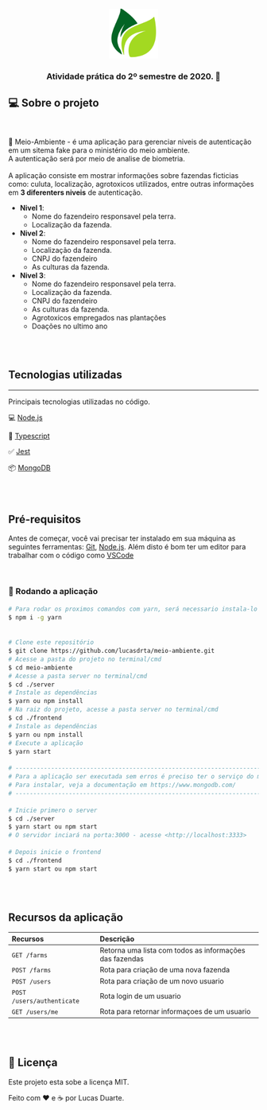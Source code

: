 <p align="center">
    <img alt="Meio Ambiente" src=".github/logo.png" width="100" />
</p>

<h3 align="center">
  Atividade prática do 2º semestre de 2020. 🌱
</h3>

## 💻 Sobre o projeto
<br>

 🌱 Meio-Ambiente - é uma aplicação para gerenciar niveis de autenticação em um sitema fake para o ministério do meio ambiente. <br>
 A autenticação será por meio de analise de biometria. <br> <br>
 A aplicação consiste em mostrar informações sobre fazendas ficticias como: culuta, localização, agrotoxicos utilizados, entre outras informações em **3 diferenters niveis** de autenticação. <br>


- **Nivel 1**: 
  - Nome do fazendeiro responsavel pela terra.
  - Localização da fazenda.
- **Nivel 2**: 
  - Nome do fazendeiro responsavel pela terra.
  - Localização da fazenda.
  - CNPJ do fazendeiro
  - As culturas da fazenda.
- **Nivel 3**: 
  - Nome do fazendeiro responsavel pela terra.
  - Localização da fazenda.
  - CNPJ do fazendeiro
  - As culturas da fazenda.
  - Agrotoxicos empregados nas plantações
  - Doações no ultimo ano


<br>
<br>

 ## Tecnologias utilizadas

---

Principais tecnologias utilizadas no código.

💻 [Node.js](https://nodejs.org/)

🧰 [Typescript](https://www.typescriptlang.org/)

✅ [Jest](https://jestjs.io/)

📦 [MongoDB](https://www.mongodb.com/)

<br>
<br>

## Pré-requisitos

Antes de começar, você vai precisar ter instalado em sua máquina as seguintes ferramentas:
[Git](https://git-scm.com), [Node.js](https://nodejs.org/en/).
Além disto é bom ter um editor para trabalhar com o código como [VSCode](https://code.visualstudio.com/)

<br>

### 🎲 Rodando a aplicação

```bash
# Para rodar os proximos comandos com yarn, será necessario instala-lo
$ npm i -g yarn


# Clone este repositório
$ git clone https://github.com/lucasdrta/meio-ambiente.git
# Acesse a pasta do projeto no terminal/cmd
$ cd meio-ambiente
# Acesse a pasta server no terminal/cmd
$ cd ./server
# Instale as dependências
$ yarn ou npm install
# Na raiz do projeto, acesse a pasta server no terminal/cmd
$ cd ./frontend
# Instale as dependências
$ yarn ou npm install
# Execute a aplicação
$ yarn start

# ------------------------------------------------------------------------------------
# Para a aplicação ser executada sem erros é preciso ter o serviço do mongodb rodando.
# Para instalar, veja a documentação em https://www.mongodb.com/
# ------------------------------------------------------------------------------------

# Inicie primero o server
$ cd ./server
$ yarn start ou npm start
# O servidor inciará na porta:3000 - acesse <http://localhost:3333>

# Depois inicie o frontend
$ cd ./frontend
$ yarn start ou npm start

```

<br>
<br>


## Recursos da aplicação

| Recursos                   | Descrição                                               |
| :--------------------------| :-------------------------------------------------------|
| `GET /farms`               | Retorna uma lista com todos as informações das fazendas |
| `POST /farms`              | Rota para criação de uma nova fazenda                   |
| `POST /users`              | Rota para criação de um novo usuario                    |
| `POST /users/authenticate` | Rota login de um usuario                                |
| `GET /users/me`            | Rota para retornar informaçoes de um usuario            |

<br>
<br>


## 📝 Licença

Este projeto esta sobe a licença MIT.

Feito com ❤️ e ☕ por Lucas Duarte.

